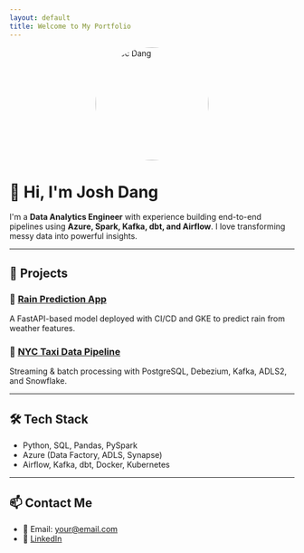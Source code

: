 ```yaml
---
layout: default
title: Welcome to My Portfolio
---
```


<img src="profile_photo.heic" alt="Phuoc Dang" width="200" style="border-radius: 50%; display: block; margin: 0 auto;">

# 👋 Hi, I'm Josh Dang

I'm a **Data Analytics Engineer** with experience building end-to-end pipelines using **Azure, Spark, Kafka, dbt, and Airflow**. I love transforming messy data into powerful insights.

---

## 🚀 Projects

### 🔹 [Rain Prediction App](https://github.com/phuocdang86/rain_prediction_app)
A FastAPI-based model deployed with CI/CD and GKE to predict rain from weather features.

### 🔹 [NYC Taxi Data Pipeline](https://github.com/phuocdang86/nyc-taxi-pipeline)
Streaming & batch processing with PostgreSQL, Debezium, Kafka, ADLS2, and Snowflake.

---

## 🛠 Tech Stack

- Python, SQL, Pandas, PySpark
- Azure (Data Factory, ADLS, Synapse)
- Airflow, Kafka, dbt, Docker, Kubernetes

---

## 📫 Contact Me

- 📧 Email: [your@email.com](mailto:your@email.com)
- 💼 [LinkedIn](https://linkedin.com/in/your-profile)


